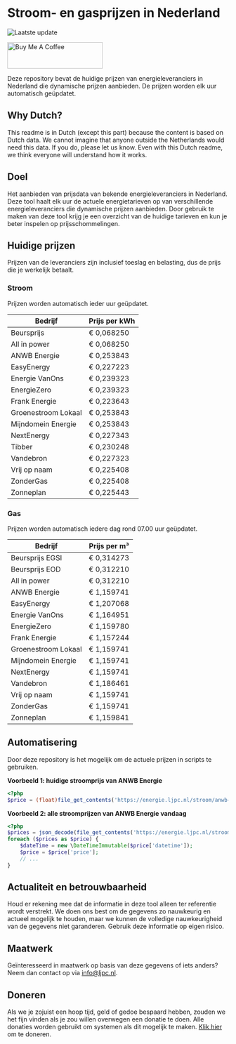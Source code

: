 # Stroom- en gasprijzen in Nederland

![Laatste update](https://img.shields.io/badge/laatste%20update-2025--09--22%2015%3A00%20CET-brightgreen)

<a href="https://www.buymeacoffee.com/Lars-" target="_blank"><img src="https://cdn.buymeacoffee.com/buttons/v2/default-orange.png" alt="Buy Me A Coffee" height="60" style="height: 60px !important;width: 217px !important;" ></a>

Deze repository bevat de huidige prijzen van energieleveranciers in Nederland die dynamische prijzen aanbieden. De prijzen worden elk uur automatisch geüpdatet.

## Why Dutch?

This readme is in Dutch (except this part) because the content is based on Dutch data. We cannot imagine that anyone outside the Netherlands would need this data. If you do, please let us know. Even with this Dutch readme, we think
everyone will understand how it works.

## Doel

Het aanbieden van prijsdata van bekende energieleveranciers in Nederland. Deze tool haalt elk uur de actuele energietarieven op van verschillende energieleveranciers die dynamische prijzen aanbieden. Door gebruik te maken van deze tool
krijg je een overzicht van de huidige tarieven en kun je beter inspelen op prijsschommelingen.

## Huidige prijzen

Prijzen van de leveranciers zijn inclusief toeslag en belasting, dus de prijs die je werkelijk betaalt.

### Stroom

Prijzen worden automatisch ieder uur geüpdatet.

 Bedrijf | Prijs per kWh 
---------|---------------
Beursprijs | € 0,068250
All in power | € 0,068250
ANWB Energie | € 0,253843
EasyEnergy | € 0,227223
Energie VanOns | € 0,239323
EnergieZero | € 0,239323
Frank Energie | € 0,223643
Groenestroom Lokaal | € 0,253843
Mijndomein Energie | € 0,253843
NextEnergy | € 0,227343
Tibber | € 0,230248
Vandebron | € 0,227323
Vrij op naam | € 0,225408
ZonderGas | € 0,225408
Zonneplan | € 0,225443


### Gas

Prijzen worden automatisch iedere dag rond 07.00 uur geüpdatet.

 Bedrijf | Prijs per m³ 
---------|--------------
Beursprijs EGSI | € 0,314273
Beursprijs EOD | € 0,312210
All in power | € 0,312210
ANWB Energie | € 1,159741
EasyEnergy | € 1,207068
Energie VanOns | € 1,164951
EnergieZero | € 1,159780
Frank Energie | € 1,157244
Groenestroom Lokaal | € 1,159741
Mijndomein Energie | € 1,159741
NextEnergy | € 1,159741
Vandebron | € 1,186461
Vrij op naam | € 1,159741
ZonderGas | € 1,159741
Zonneplan | € 1,159841


## Automatisering

Door deze repository is het mogelijk om de actuele prijzen in scripts te gebruiken.

**Voorbeeld 1: huidige stroomprijs van ANWB Energie**

```php
<?php
$price = (float)file_get_contents('https://energie.ljpc.nl/stroom/anwb-energie-nu.txt');

```

**Voorbeeld 2: alle stroomprijzen van ANWB Energie vandaag**

```php
<?php
$prices = json_decode(file_get_contents('https://energie.ljpc.nl/stroom/all-in-power-vandaag.json'),true);
foreach ($prices as $price) {
    $dateTime = new \DateTimeImmutable($price['datetime']);
    $price = $price['price'];
    // ...
}
```

## Actualiteit en betrouwbaarheid

Houd er rekening mee dat de informatie in deze tool alleen ter referentie wordt verstrekt. We doen ons best om de gegevens zo nauwkeurig en actueel mogelijk te houden, maar we kunnen de volledige nauwkeurigheid van de gegevens niet
garanderen. Gebruik deze informatie op eigen risico.

## Maatwerk

Geïnteresseerd in maatwerk op basis van deze gegevens of iets anders? Neem dan contact op
via [info@ljpc.nl](mailto:info@ljpc.nl?subject=Energie%20prijzen).

## Doneren

Als we je zojuist een hoop tijd, geld of gedoe bespaard hebben, zouden we het fijn vinden als je zou willen overwegen een
donatie te doen. Alle donaties worden gebruikt om systemen als dit mogelijk te
maken. [Klik hier](https://www.buymeacoffee.com/Lars-) om te doneren.
